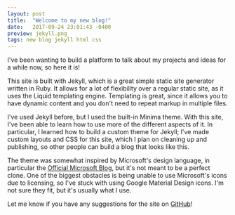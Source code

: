 ```yaml
---
layout: post
title:  "Welcome to my new blog!"
date:   2017-09-24 23:01:43 -0400
preview: jekyll.png
tags: new blog jekyll html css
---
```


I've been wanting to build a platform to talk about my projects and ideas for a while now, so here it is!

This site is built with Jekyll, which is a great simple static site generator written in Ruby. It allows for a lot of flexibility over a regular static site, as it uses the Liquid templating engine. Templating is great, since it allows you to have dynamic content and you don't need to repeat markup in multiple files.

I've used Jekyll before, but I used the built-in Minima theme. With this site, I've been able to learn how to use more of the different aspects of it. In particular, I learned how to build a custom theme for Jekyll; I've made custom layouts and CSS for this site, which I plan on cleaning up and publishing, so other people can build a blog that looks like this.

The theme was somewhat inspired by Microsoft's design language, in particular the [Official Microsoft Blog], but it's not meant to be a perfect clone. One of the biggest obstacles is being unable to use Microsoft's icons due to licensing, so I've stuck with using Google Material Design icons. I'm not sure they fit, but it's usually what I use.

Let me know if you have any suggestions for the site on [GitHub]!

[GitHub]: https://github.com/willzhang05/blog
[Official Microsoft Blog]: https://blogs.microsoft.com
